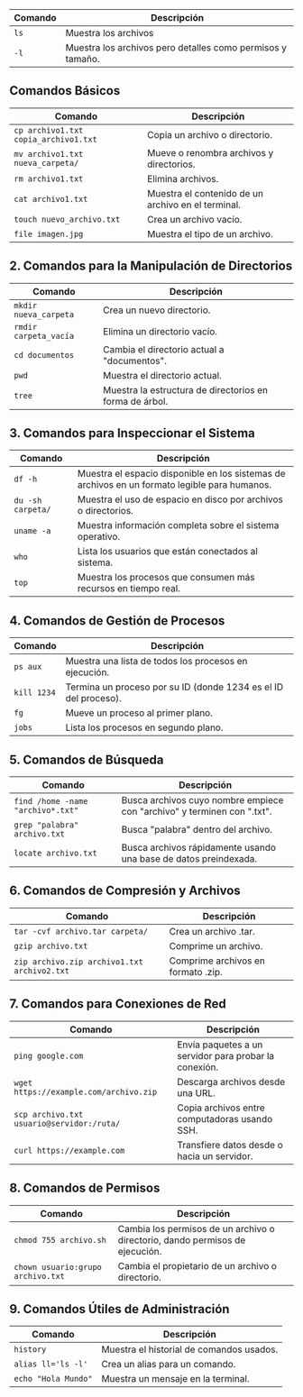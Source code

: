 | Comando | Descripción |
|---------|-------------|
| ``` ls ```|Muestra los archivos|
| ```-l ``` | Muestra los archivos pero detalles como permisos y tamaño. |

## Comandos Básicos

| Comando | Descripción |
|---------|-------------|
| ``` cp archivo1.txt copia_archivo1.txt ``` | Copia un archivo o directorio. |
| ``` mv archivo1.txt nueva_carpeta/ ``` | Mueve o renombra archivos y directorios. |
| ``` rm archivo1.txt ``` | Elimina archivos. |
| ``` cat archivo1.txt ``` | Muestra el contenido de un archivo en el terminal. |
| ``` touch nuevo_archivo.txt ``` | Crea un archivo vacío. |
| ``` file imagen.jpg ``` | Muestra el tipo de un archivo. |

## 2. Comandos para la Manipulación de Directorios

| Comando | Descripción |
|---------|-------------|
| ``` mkdir nueva_carpeta ``` | Crea un nuevo directorio. |
| ``` rmdir carpeta_vacía ``` | Elimina un directorio vacío. |
| ``` cd documentos ``` | Cambia el directorio actual a "documentos". |
| ``` pwd ``` | Muestra el directorio actual. |
| ``` tree ``` | Muestra la estructura de directorios en forma de árbol. |

## 3. Comandos para Inspeccionar el Sistema

| Comando | Descripción |
|---------|-------------|
| ``` df -h ``` | Muestra el espacio disponible en los sistemas de archivos en un formato legible para humanos. |
| ``` du -sh carpeta/ ``` | Muestra el uso de espacio en disco por archivos o directorios. |
| ``` uname -a ``` | Muestra información completa sobre el sistema operativo. |
| ``` who ``` | Lista los usuarios que están conectados al sistema. |
| ``` top ``` | Muestra los procesos que consumen más recursos en tiempo real. |

## 4. Comandos de Gestión de Procesos

| Comando | Descripción |
|---------|-------------|
| ``` ps aux ``` | Muestra una lista de todos los procesos en ejecución. |
| ``` kill 1234 ``` | Termina un proceso por su ID (donde 1234 es el ID del proceso). |
| ``` fg ``` | Mueve un proceso al primer plano. |
| ``` jobs ``` | Lista los procesos en segundo plano. |

## 5. Comandos de Búsqueda

| Comando | Descripción |
|---------|-------------|
| ``` find /home -name "archivo*.txt" ``` | Busca archivos cuyo nombre empiece con "archivo" y terminen con ".txt". |
| ``` grep "palabra" archivo.txt ``` | Busca "palabra" dentro del archivo. |
| ``` locate archivo.txt ``` | Busca archivos rápidamente usando una base de datos preindexada. |

## 6. Comandos de Compresión y Archivos

| Comando | Descripción |
|---------|-------------|
| ``` tar -cvf archivo.tar carpeta/ ``` | Crea un archivo .tar. |
| ``` gzip archivo.txt ``` | Comprime un archivo. |
| ``` zip archivo.zip archivo1.txt archivo2.txt ``` | Comprime archivos en formato .zip. |

## 7. Comandos para Conexiones de Red

| Comando | Descripción |
|---------|-------------|
| ``` ping google.com ``` | Envía paquetes a un servidor para probar la conexión. |
| ``` wget https://example.com/archivo.zip ``` | Descarga archivos desde una URL. |
| ``` scp archivo.txt usuario@servidor:/ruta/ ``` | Copia archivos entre computadoras usando SSH. |
| ``` curl https://example.com ``` | Transfiere datos desde o hacia un servidor. |

## 8. Comandos de Permisos

| Comando | Descripción |
|---------|-------------|
| ``` chmod 755 archivo.sh ``` | Cambia los permisos de un archivo o directorio, dando permisos de ejecución. |
| ``` chown usuario:grupo archivo.txt ``` | Cambia el propietario de un archivo o directorio. |

## 9. Comandos Útiles de Administración

| Comando | Descripción |
|---------|-------------|
| ``` history ``` | Muestra el historial de comandos usados. |
| ``` alias ll='ls -l' ``` | Crea un alias para un comando. |
| ``` echo "Hola Mundo" ``` | Muestra un mensaje en la terminal. |
